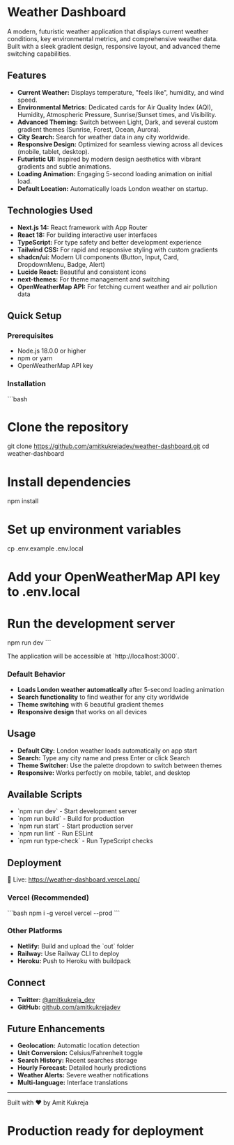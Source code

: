 # Weather Dashboard

A modern, futuristic weather application that displays current weather conditions, key environmental metrics, and comprehensive weather data. Built with a sleek gradient design, responsive layout, and advanced theme switching capabilities.

## Features

- **Current Weather:** Displays temperature, "feels like", humidity, and wind speed.
- **Environmental Metrics:** Dedicated cards for Air Quality Index (AQI), Humidity, Atmospheric Pressure, Sunrise/Sunset times, and Visibility.
- **Advanced Theming:** Switch between Light, Dark, and several custom gradient themes (Sunrise, Forest, Ocean, Aurora).
- **City Search:** Search for weather data in any city worldwide.
- **Responsive Design:** Optimized for seamless viewing across all devices (mobile, tablet, desktop).
- **Futuristic UI:** Inspired by modern design aesthetics with vibrant gradients and subtle animations.
- **Loading Animation:** Engaging 5-second loading animation on initial load.
- **Default Location:** Automatically loads London weather on startup.

## Technologies Used

- **Next.js 14:** React framework with App Router
- **React 18:** For building interactive user interfaces
- **TypeScript:** For type safety and better development experience
- **Tailwind CSS:** For rapid and responsive styling with custom gradients
- **shadcn/ui:** Modern UI components (Button, Input, Card, DropdownMenu, Badge, Alert)
- **Lucide React:** Beautiful and consistent icons
- **next-themes:** For theme management and switching
- **OpenWeatherMap API:** For fetching current weather and air pollution data

## Quick Setup

### Prerequisites

- Node.js 18.0.0 or higher
- npm or yarn
- OpenWeatherMap API key

### Installation

\`\`\`bash
# Clone the repository
git clone https://github.com/amitkukrejadev/weather-dashboard.git
cd weather-dashboard

# Install dependencies
npm install

# Set up environment variables
cp .env.example .env.local
# Add your OpenWeatherMap API key to .env.local

# Run the development server
npm run dev
\`\`\`

The application will be accessible at \`http://localhost:3000\`.

### Default Behavior

- **Loads London weather automatically** after 5-second loading animation
- **Search functionality** to find weather for any city worldwide
- **Theme switching** with 6 beautiful gradient themes
- **Responsive design** that works on all devices

## Usage

- **Default City:** London weather loads automatically on app start
- **Search:** Type any city name and press Enter or click Search
- **Theme Switcher:** Use the palette dropdown to switch between themes
- **Responsive:** Works perfectly on mobile, tablet, and desktop

## Available Scripts

- \`npm run dev\` - Start development server
- \`npm run build\` - Build for production
- \`npm run start\` - Start production server
- \`npm run lint\` - Run ESLint
- \`npm run type-check\` - Run TypeScript checks

## Deployment
🚀 Live: https://weather-dashboard.vercel.app/


### Vercel (Recommended)

\`\`\`bash
npm i -g vercel
vercel --prod
\`\`\`

### Other Platforms

- **Netlify:** Build and upload the \`out\` folder
- **Railway:** Use Railway CLI to deploy
- **Heroku:** Push to Heroku with buildpack

## Connect

- **Twitter:** [@amitkukreja_dev](https://x.com/amitkukreja_dev)
- **GitHub:** [github.com/amitkukrejadev](https://github.com/amitkukrejadev)

## Future Enhancements

- **Geolocation:** Automatic location detection
- **Unit Conversion:** Celsius/Fahrenheit toggle
- **Search History:** Recent searches storage
- **Hourly Forecast:** Detailed hourly predictions
- **Weather Alerts:** Severe weather notifications
- **Multi-language:** Interface translations

---

Built with ❤️ by Amit Kukreja
# Production ready for deployment
